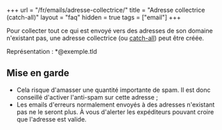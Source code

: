 +++
url = "/fr/emails/adresse-collectrice/"
title = "Adresse collectrice (catch-all)"
layout = "faq"
hidden = true
tags = ["email"]
+++

Pour collecter tout ce qui est envoyé vers des adresses de son domaine n'existant pas, une adresse collectrice (ou [catch-all](https://fr.wikipedia.org/wiki/Catch-all)) peut être créée.

Représentation : *@exemple.tld

## Mise en garde

- Cela risque d'amasser une quantité importante de spam. Il est donc conseillé d'activer l'anti-spam sur cette adresse ;
- Les emails d'erreurs normalement envoyés à des adresses n'existant pas ne le seront plus. À vous d'alerter les expéditeurs pouvant croire que l'adresse est valide.

